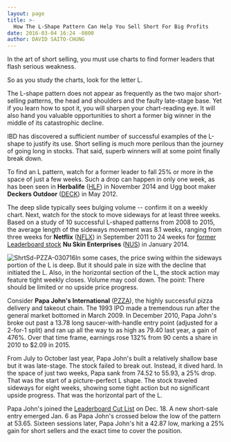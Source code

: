 ```yaml
---
layout: page
title: >-
  How The L-Shape Pattern Can Help You Sell Short For Big Profits
date: 2016-03-04 16:24 -0800
author: DAVID SAITO-CHUNG
---
```





In the art of short selling, you must use charts to find former leaders that flash serious weakness.


So as you study the charts, look for the letter L.


The L-shape pattern does not appear as frequently as the two major short-selling patterns, the head and shoulders and the faulty late-stage base. Yet if you learn how to spot it, you will sharpen your chart-reading eye. It will also hand you valuable opportunities to short a former big winner in the middle of its catastrophic decline.


IBD has discovered a sufficient number of successful examples of the L-shape to justify its use. Short selling is much more perilous than the journey of going long in stocks. That said, superb winners will at some point finally break down.


To find an L pattern, watch for a former leader to fall 25% or more in the space of just a few weeks. Such a drop can happen in only one week, as has been seen in **Herbalife** ([HLF](https://research.investors.com/quote.aspx?symbol=HLF)) in November 2014 and Ugg boot maker **Deckers Outdoor** ([DECK](https://research.investors.com/quote.aspx?symbol=DECK)) in May 2012.


The deep slide typically sees bulging volume -- confirm it on a weekly chart. Next, watch for the stock to move sideways for at least three weeks. Based on a study of 10 successful L-shaped patterns from 2008 to 2015, the average length of the sideways movement was 8.1 weeks, ranging from three weeks for **Netflix** ([NFLX](https://research.investors.com/quote.aspx?symbol=NFLX)) in September 2011 to 24 weeks for [former Leaderboard stock](http://leaderboard.investors.com/leaderboard/leaders/default.aspx) **Nu Skin Enterprises** ([NUS](https://research.investors.com/quote.aspx?symbol=NUS)) in January 2014.


![ShrtSd-PZZA-030716](https://www.investors.com/wp-content/uploads/2016/03/ShrtSd-030716-827x1024.jpg)In some cases, the price swing within the sideways portion of the L is deep. But it should pale in size with the decline that initiated the L. Also, in the horizontal section of the L, the stock action may feature tight weekly closes. Volume may cool down. The point: There should be limited or no upside price progress.


Consider **Papa John's International** ([PZZA](https://research.investors.com/quote.aspx?symbol=PZZA)), the highly successful pizza delivery and takeout chain. The 1993 IPO made a tremendous run after the general market bottomed in March 2009. In December 2010, Papa John's broke out past a 13.78 long saucer-with-handle entry point (adjusted for a 2-for-1 split) and ran up all the way to as high as 79.40 last year, a gain of 476%. Over that time frame, earnings rose 132% from 90 cents a share in 2010 to $2.09 in 2015.


From July to October last year, Papa John's built a relatively shallow base but it was late-stage. The stock failed to break out. Instead, it dived hard. In the space of just two weeks, Papa sank from 74.52 to 55.93, a 25% drop. That was the start of a picture-perfect L shape. The stock traveled sideways for eight weeks, showing some tight action but no significant upside progress. That was the horizontal part of the L.


Papa John's joined the [Leaderboard Cut List](http://leaderboard.investors.com/leaderboard/cutlist/) on Dec. 18. A new short-sale entry emerged Jan. 6 as Papa John's crossed below the low of the pattern at 53.65. Sixteen sessions later, Papa John's hit a 42.87 low, marking a 25% gain for short sellers and the exact time to cover the position.




